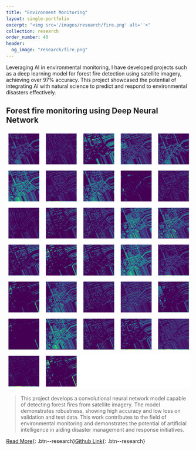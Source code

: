 ```yaml
---
title: "Environment Monitoring"
layout: single-portfolio
excerpt: "<img src='/images/research/fire.png' alt=''>"
collection: research
order_number: 40
header: 
  og_image: "research/fire.png"
---
```


Leveraging AI in environmental monitoring, I have developed projects such as a deep learning model for forest fire detection using satellite imagery, achieving over 97% accuracy. This project showcased the potential of integrating AI with natural science to predict and respond to environmental disasters effectively.


## Forest fire monitoring using Deep Neural Network

![](/images/research/fire.png)

> This project develops a convolutional neural network model capable of detecting forest fires from satellite imagery. The model demonstrates robustness, showing high accuracy and low loss on validation and test data. This work contributes to the field of environmental monitoring and demonstrates the potential of artificial intelligence in aiding disaster management and response initiatives.

[Read More](/files/pdf/research/fire.pdf){: .btn--research}[Github Link](https://github.com/SigaoLi/UT_DL_Forest_Fire_Monitoring){: .btn--research} 
